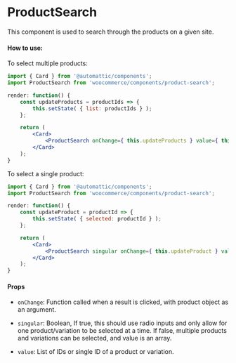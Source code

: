 ProductSearch
=============

This component is used to search through the products on a given site.

#### How to use:

To select multiple products:

```jsx
import { Card } from '@automattic/components';
import ProductSearch from 'woocommerce/components/product-search';

render: function() {
	const updateProducts = productIds => {
		this.setState( { list: productIds } );
	};

	return (
		<Card>
			<ProductSearch onChange={ this.updateProducts } value={ this.state.list } />
		</Card>
	);
}
```

To select a single product:

```jsx
import { Card } from '@automattic/components';
import ProductSearch from 'woocommerce/components/product-search';

render: function() {
	const updateProduct = productId => {
		this.setState( { selected: productId } );
	};

	return (
		<Card>
			<ProductSearch singular onChange={ this.updateProduct } value={ this.state.selected } />
		</Card>
	);
}
```

#### Props

* `onChange`: Function called when a result is clicked, with product object as an argument.

* `singular`: Boolean, If true, this should use radio inputs and only allow for one product/variation to be selected at a time. If false, multiple products and variations can be selected, and value is an array.

* `value`: List of IDs or single ID of a product or variation.
